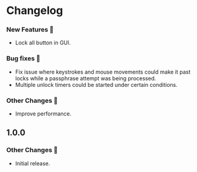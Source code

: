# Changelog

### New Features 🎉
- Lock all button in GUI.

### Bug fixes 🐛
- Fix issue where keystrokes and mouse movements could make it past locks while a passphrase attempt was being processed.
- Multiple unlock timers could be started under certain conditions.

### Other Changes 🔄
- Improve performance.

## 1.0.0

### Other Changes 🔄
- Initial release.
